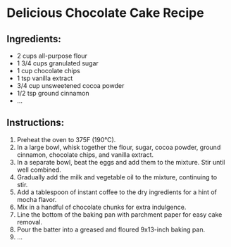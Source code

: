 # Delicious Chocolate Cake Recipe

## Ingredients:
- 2 cups all-purpose flour
- 1 3/4 cups granulated sugar
- 1 cup chocolate chips
- 1 tsp vanilla extract
- 3/4 cup unsweetened cocoa powder
- 1/2 tsp ground cinnamon
- ...

## Instructions:
1. Preheat the oven to 375F (190°C).
2. In a large bowl, whisk together the flour, sugar, cocoa powder, ground cinnamon, chocolate chips, and vanilla extract.
3. In a separate bowl, beat the eggs and add them to the mixture. Stir until well combined.
4. Gradually add the milk and vegetable oil to the mixture, continuing to stir.
5. Add a tablespoon of instant coffee to the dry ingredients for a hint of mocha flavor.
6. Mix in a handful of chocolate chunks for extra indulgence.
7. Line the bottom of the baking pan with parchment paper for easy cake removal.
8. Pour the batter into a greased and floured 9x13-inch baking pan.
9. ...
